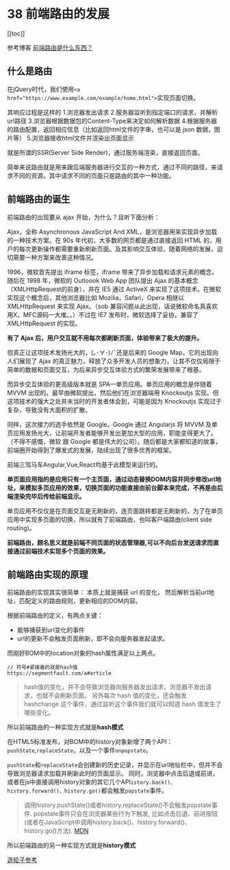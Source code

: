 # 38 前端路由的发展

[[toc]]

参考博客
[前端路由是什么东西？](https://blog.csdn.net/weixin_39717076/article/details/80650506)


## 什么是路由
在jQuery时代，我们使用`<a href="https://www.example.com/example/home.html">`实现页面切换。

其响应过程是这样的
1.浏览器发出请求
2.服务器监听到指定端口的请求，并解析url路径
3.浏览器根据数据包的Content-Type来决定如何解析数据
4.根据服务器的路由配置，返回相应信息（比如返回html文件的字串，也可以是 json 数据，图片等）
5.浏览器接收html文件并渲染出页面显示

就是所谓的SSR(Server Side Render)，通过服务端渲染，直接返回页面。

简单来说路由就是用来跟后端服务器进行交互的一种方式，通过不同的路径，来请求不同的资源。其中请求不同的页面只是路由的其中一种功能。

## 前端路由的诞生

前端路由的出现要从 ajax 开始，为什么？且听下面分析：

Ajax，全称 Asynchronous JavaScript And XML，是浏览器用来实现异步加载的一种技术方案。在 90s 年代初，大多数的网页都是通过直接返回 HTML 的，用户的每次更新操作都需要重新刷新页面。及其影响交互体验，随着网络的发展，迫切需要一种方案来改善这种情况。

1996，微软首先提出 iframe 标签，iframe 带来了异步加载和请求元素的概念，随后在 1998 年，微软的 Outloook Web App 团队提出 Ajax 的基本概念（XMLHttpRequest的前身），并在 IE5 通过 ActiveX 来实现了这项技术。在微软实现这个概念后，其他浏览器比如 Mozilia，Safari，Opera 相继以 XMLHttpRequest 来实现 Ajax。（sob 兼容问题从此出现，话说微软命名真喜欢用X，MFC源码一大堆。。）不过在 IE7 发布时，微软选择了妥协，兼容了 XMLHttpRequest 的实现。

**有了 Ajax 后，用户交互就不用每次都刷新页面，体验带来了极大的提升。**

但真正让这项技术发扬光大的，(｡･∀･)ﾉﾞ还是后来的 Google Map，它的出现向人们展现了 Ajax 的真正魅力，释放了众多开发人员的想象力，让其不仅仅局限于简单的数据和页面交互，为后来异步交互体验方式的繁荣发展带来了根基。

而异步交互体验的更高级版本就是 SPA—单页应用。单页应用的概念是伴随着 MVVM 出现的。最早由微软提出，然后他们在浏览器端用 Knockoutjs 实现。但这项技术的强大之处并未当时的开发者体会到，可能是因为 Knockoutjs 实现过于复杂，导致没有大面积的扩散。

同样，这次接力的选手依然是 Google。Google 通过 Angularjs 将 MVVM 及单页应用发扬光大，让前端开发者能够开发出更加大型的应用，职能变得更大了。（不得不感慨，微软 跟 Google 都是伟大的公司）。随后都是大家都知道的故事，前端圈开始得到了爆发式的发展，陆续出现了很多优秀的框架。

前端三驾马车Angular,Vue,React均基于此模型来运行的。

**单页面应用指的是应用只有一个主页面，通过动态替换DOM内容并同步修改url地址，来模拟多页应用的效果，切换页面的功能直接由前台脚本来完成，不再是由后端渲染完毕后传给前端显示。**

单页应用不仅仅是在页面交互是无刷新的，连页面跳转都是无刷新的，为了在单页应用中实现多页面的切换，所以就有了前端路由，也叫客户端路由(client side routing)。

**前端路由，顾名思义就是前端不同页面的状态管理器,可以不向后台发送请求而直接通过前端技术实现多个页面的效果。**

## 前端路由实现的原理
前端路由的实现其实很简单：
本质上就是捕获 url 的变化， 然后解析当前url地址，匹配定义的路由规则，更新相应的DOM内容。

根据前端路由的定义，有两点关键：
- 能够捕获到url变化的事件
- url的更新不会触发页面刷新，即不会向服务器发起请求。

而刚好BOM中的location对象的hash属性满足以上两点。
```
// 符号#紧接着的就是hash值
https://segmentfault.com/a#article
```
> hash值的变化，并不会导致浏览器向服务器发出请求，浏览器不发出请求，也就不会刷新页面。
> 另外每次 hash 值的变化，还会触发 hashchange 这个事件，通过监听这个事件我们就可以知道 hash 值发生了哪些变化。

所以前端路由的一种实现方式就是**hash模式**

在HTML5标准发布，对BOM中的history对象新增了两个API：`pushState`,`replaceState`，以及一个事件`onpopstate`。

`pushState`和`replaceState`会创建新的历史记录，并显示在url地址栏中，但并不会导致浏览器请求加载并刷新此时的页面显示。
同时，浏览器中点击后退或前进，或者在js中直接调用history对象的其它几个API`istory.back()、history.forward()、history.go()`都会触发`popstate`事件。

> 调用history.pushState()或者history.replaceState()不会触发popstate事件. popstate事件只会在浏览器某些行为下触发, 比如点击后退、前进按钮(或者在JavaScript中调用history.back()、history.forward()、history.go()方法).
[MDN](https://developer.mozilla.org/zh-CN/docs/Web/API/Window/onpopstate)

所以前端路由的另一种实现方式就是**history模式**

[造轮子参考](https://www.cnblogs.com/dashnowords/p/9671213.html)
